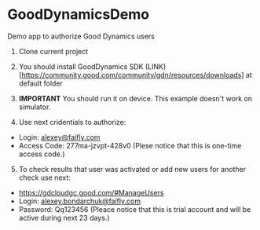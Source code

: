# GoodDynamicsDemo
Demo app to authorize Good Dynamics users

1. Clone current project

2. You should install GoodDynamics SDK (LINK)[https://community.good.com/community/gdn/resources/downloads] at default folder

3. **IMPORTANT** You should run it on device. This example doesn't work on simulator. 

4. Use next cridentials to authorize:
 - Login: alexey@faifly.com 
 - Access Code: 277ma-jzvpt-428v0 
  (Plese notice that this is one-time access code.)
 
5. To check results that user was activated or add new users for another check use next:
 - https://gdcloudgc.good.com/#ManageUsers
 - Login: alexey.bondarchuk@faifly.com
 - Password: Qq123456
  (Pleace notice that this is trial account and will be active during next 23 days.)
 
 
